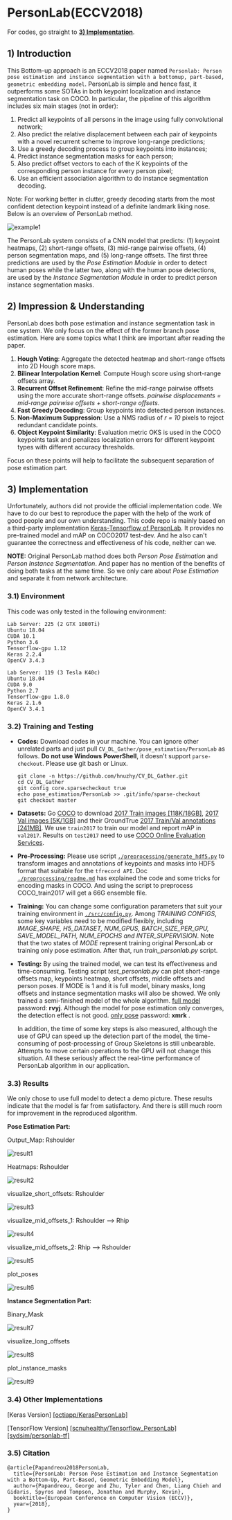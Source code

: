 # PersonLab(ECCV2018) 
For codes, go straight to [**3) Implementation**](#3-implementation).

## 1) Introduction

This Bottom-up approach is an ECCV2018 paper named `Personlab: Person pose estimation and instance segmentation with a bottomup, part-based, geometric embedding model`. PersonLab is simple and hence fast, it outperforms some SOTAs in both keypoint localization and instance segmentation task on COCO. In particular, the pipeline of this algorithm includes six main stages (not in order):

1. Predict all keypoints of all persons in the image using fully convolutional network;
2. Also predict the relative displacement between each pair of keypoints with a novel recurrent scheme to improve long-range predictions;
3. Use a greedy decoding process to group keypoints into instances;
4. Predict instance segmentation masks for each person;
5. Also predict offset vectors to each of the K keypoints of the corresponding person instance for every person pixel;
6. Use an efficient association algorithm to do instance segmentation decoding.

Note: For working better in clutter, greedy decoding starts from the most confident detection keypoint instead of a definite landmark liking nose. Below is an overview of PersonLab method.

![example1](./materials/network_architecture.jpg)

The PersonLab system consists of a CNN model that predicts: (1) keypoint heatmaps, (2) short-range offsets, (3) mid-range pairwise offsets, (4) person segmentation maps, and (5) long-range offsets. The first three predictions are used by the _Pose Estimation Module_ in order to detect human poses while the latter two, along with the human pose detections, are used by the _Instance Segmentation Module_ in order to predict person instance segmentation masks.

## 2) Impression & Understanding

PersonLab does both pose estimation and instance segmentation task in one system. We only focus on the effect of the former branch pose estimation. Here are some topics what I think are important after reading the paper.

1. **Hough Voting**: Aggregate the detected heatmap and short-range offsets into 2D Hough score maps.
2. **Bilinear Interpolation Kernel**: Compute Hough score using short-range offsets array.
3. **Recurrent Offset Refinement**: Refine the mid-range pairwise offsets using the more accurate short-range offsets. *pairwise displacements = mid-range pairwise offsets + short-range offsets.*
4. **Fast Greedy Decoding**: Group keypoints into detected person instances.
5. **Non-Maximum Suppression**: Use a NMS radius of *r = 10* pixels to reject redundant candidate points.
6. **Object Keypoint Similarity**: Evaluation metric OKS is used in the COCO keypoints task and penalizes localization errors for different keypoint types with different accuracy thresholds.

Focus on these points will help to facilitate the subsequent separation of pose estimation part.

## 3) Implementation

Unfortunately, authors did not provide the official implementation code. We have to do our best to reproduce the paper with the help of the work of good people and our own understanding. This code repo is mainly based on a third-party implementation [Keras-Tensorflow of PersonLab](https://github.com/octiapp/KerasPersonLab). It provides no pre-trained model and mAP on COCO2017 test-dev. And he also can't guarantee the correctness and effectiveness of his code, neither can we.

**NOTE:** Original PersonLab mathod does both *Person Pose Estimation* and *Person Instance Segmentation*. And paper has no mention of the benefits of doing both tasks at the same time. So we only care about *Pose Estimation* and separate it from network architecture.

### 3.1) Environment

This code was only tested in the following environment:
```
Lab Server: 225 (2 GTX 1080Ti)
Ubuntu 18.04
CUDA 10.1
Python 3.6
Tensorflow-gpu 1.12
Keras 2.2.4
OpenCV 3.4.3

Lab Server: 119 (3 Tesla K40c)
Ubuntu 18.04
CUDA 9.0
Python 2.7
Tensorflow-gpu 1.8.0
Keras 2.1.6
OpenCV 3.4.1
```

### 3.2) Training and Testing
- **Codes:** Download codes in your machine. You can ignore other unrelated parts and just pull `CV_DL_Gather/pose_estimation/PersonLab` as follows. **Do not use Windows PowerShell**, it doesn't support `parse-checkout`. Please use git bash or Linux.
  ```
  git clone -n https://github.com/hnuzhy/CV_DL_Gather.git
  cd CV_DL_Gather
  git config core.sparsecheckout true
  echo pose_estimation/PersonLab >> .git/info/sparse-checkout
  git checkout master
  ```
  
- **Datasets:** Go [COCO](http://cocodataset.org/) to download [2017 Train images [118K/18GB]](http://images.cocodataset.org/zips/train2017.zip), [2017 Val images [5K/1GB]](http://images.cocodataset.org/zips/val2017.zip) and their GroundTrue [2017 Train/Val annotations [241MB]](http://images.cocodataset.org/annotations/annotations_trainval2017.zip). We use `train2017` to train our model and report mAP in `val2017`. Results on `test2017` need to use [COCO Online Evaluation Services](https://competitions.codalab.org/competitions/12061).

- **Pre-Processing:** Please use script [`./preprocessing/generate_hdf5.py`](./preprocessing/generate_hdf5.py) to transform images and annotations of keypoints and masks into HDF5 format that suitable for the `tfrecord API`. Doc [`./preprocessing/readme.md`](./preprocessing/readme.md) has explained the code and some tricks for encoding masks in COCO. And using the script to preprocess COCO_train2017 will get a 66G ensemble file.

- **Training:** You can change some configuration parameters that suit your training environment in [`./src/config.py`](./src/config.py). Among *TRAINING CONFIGS*, some key variables need to be modified flexibly, including *IMAGE_SHAPE, H5_DATASET, NUM_GPUS, BATCH_SIZE_PER_GPU, SAVE_MODEL_PATH, NUM_EPOCHS and INTER_SUPERVISION*. Note that the two states of *MODE* represent training original PersonLab or training only pose estimation. After that, run *train_personlab.py* script.

- **Testing:** By using the trained model, we can test its effectiveness and time-consuming. Testing script *test_personlab.py* can plot 
short-range offsets map, keypoints heatmap, short offsets, middle offsets and person poses. If MODE is 1 and it is full model, binary masks, long offsets and instance segmentation masks will also be showed. We only trained a semi-finished model of the whole algorithm. [full model](https://pan.baidu.com/s/1Poc-SoxpbWEI2nIRCkKXSg) password: **rvyj**. Although the model for pose estimation only converges, the detection effect is not good. [only pose](https://pan.baidu.com/s/1Sjir22yh5Wmt1k-ROal5qw) password: **xmrk** .

  In addition, the time of some key steps is also measured, although the use of GPU can speed up the detection part of the model, the time-consuming of post-processing of Group Skeletons is still unbearable. Attempts to move certain operations to the GPU will not change this situation. All these seriously affect the real-time performance of PersonLab algorithm in our application.

### 3.3) Results

We only chose to use full model to detect a demo picture. These results indicate that the model is far from satisfactory. And there is still much room for improvement in the reproduced algorithm.

**Pose Estimation Part:**

Output_Map: Rshoulder

![result1](./materials/Output_Map_Rshoulder.jpg)

Heatmaps: Rshoulder

![result2](./materials/Heatmaps_Rshoulder.jpg)

visualize_short_offsets: Rshoulder

![result3](./materials/visualize_short_offsets.jpg)

visualize_mid_offsets_1: Rshoulder --> Rhip

![result4](./materials/visualize_mid_offsets_1.jpg)

visualize_mid_offsets_2: Rhip --> Rshoulder

![result5](./materials/visualize_mid_offsets_2.jpg)

plot_poses

![result6](./materials/plot_poses.jpg)

**Instance Segmentation Part:**

Binary_Mask

![result7](./materials/Binary_Mask.jpg)

visualize_long_offsets

![result8](./materials/visualize_long_offsets.jpg)

plot_instance_masks

![result9](./materials/plot_instance_masks.jpg)


### 3.4) Other Implementations

[Keras Version]
[[octiapp/KerasPersonLab]](https://github.com/octiapp/KerasPersonLab)

[TensorFlow Version]
[[scnuhealthy/Tensorflow_PersonLab]](https://github.com/scnuhealthy/Tensorflow_PersonLab)
[[sydsim/personlab-tf]](https://github.com/sydsim/personlab-tf)

### 3.5) Citation

```
@article{Papandreou2018PersonLab,
  title={PersonLab: Person Pose Estimation and Instance Segmentation with a Bottom-Up, Part-Based, Geometric Embedding Model},
  author={Papandreou, George and Zhu, Tyler and Chen, Liang Chieh and Gidaris, Spyros and Tompson, Jonathan and Murphy, Kevin},
  booktitle={European Conference on Computer Vision (ECCV)},
  year={2018},
}
```

